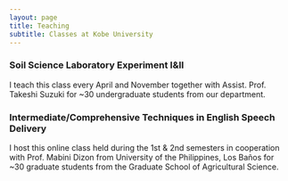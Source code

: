 ```yaml
---
layout: page
title: Teaching
subtitle: Classes at Kobe University 
---
```

### Soil Science Laboratory Experiment I&II
I teach this class every April and November together with Assist. Prof. Takeshi Suzuki for ~30 undergraduate students from our department.

### Intermediate/Comprehensive Techniques in English Speech Delivery
I host this online class held during the 1st & 2nd semesters in cooperation with Prof. Mabini Dizon from University of the Philippines, Los Baños for ~30 graduate students from the Graduate School of Agricultural Science.
